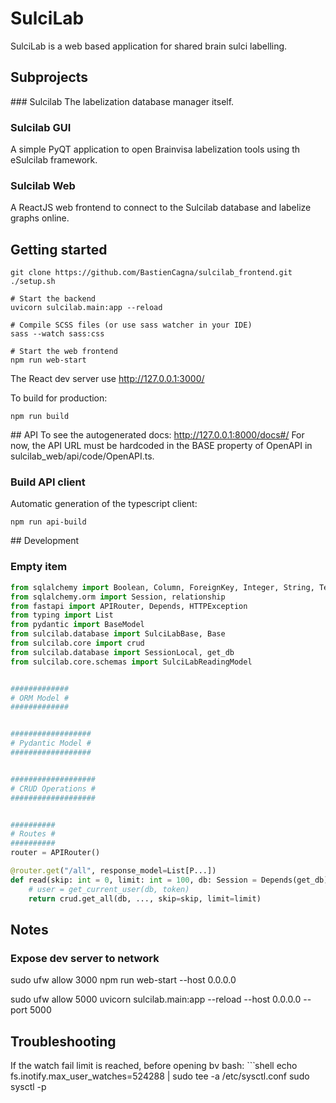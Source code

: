 # SulciLab
SulciLab is a web based application for shared brain sulci labelling.


## Subprojects

### Sulcilab
The labelization database manager itself.

### Sulcilab GUI
A simple PyQT application to open Brainvisa labelization tools using th eSulcilab framework.

### Sulcilab Web
A ReactJS web frontend to connect to the Sulcilab database and labelize graphs online.


## Getting started
```shell
git clone https://github.com/BastienCagna/sulcilab_frontend.git
./setup.sh

# Start the backend
uvicorn sulcilab.main:app --reload

# Compile SCSS files (or use sass watcher in your IDE)
sass --watch sass:css

# Start the web frontend
npm run web-start
``` 

The React dev server use http://127.0.0.1:3000/

To build for production:
```shell
npm run build
```

## API 
To see the autogenerated docs: http://127.0.0.1:8000/docs#/
For now, the API URL must be hardcoded in the BASE property of OpenAPI in sulcilab_web/api/code/OpenAPI.ts.

### Build API client
Automatic generation of the typescript client:
```shell
npm run api-build
```


## Development


### Empty item
```python
from sqlalchemy import Boolean, Column, ForeignKey, Integer, String, Text, Enum, Float
from sqlalchemy.orm import Session, relationship
from fastapi import APIRouter, Depends, HTTPException
from typing import List
from pydantic import BaseModel
from sulcilab.database import SulciLabBase, Base
from sulcilab.core import crud
from sulcilab.database import SessionLocal, get_db
from sulcilab.core.schemas import SulciLabReadingModel


#############
# ORM Model #
#############


##################
# Pydantic Model #
##################


###################
# CRUD Operations #
###################


##########
# Routes #
##########
router = APIRouter()

@router.get("/all", response_model=List[P...])
def read(skip: int = 0, limit: int = 100, db: Session = Depends(get_db)):
    # user = get_current_user(db, token)
    return crud.get_all(db, ..., skip=skip, limit=limit)

```


## Notes
### Expose dev server to network
sudo ufw allow 3000
npm run web-start --host 0.0.0.0

sudo ufw allow 5000
uvicorn sulcilab.main:app --reload --host 0.0.0.0 --port 5000

## Troubleshooting

If the watch fail limit is reached, before opening bv bash:
``̀ shell
echo fs.inotify.max_user_watches=524288 | sudo tee -a /etc/sysctl.conf
sudo sysctl -p
```
